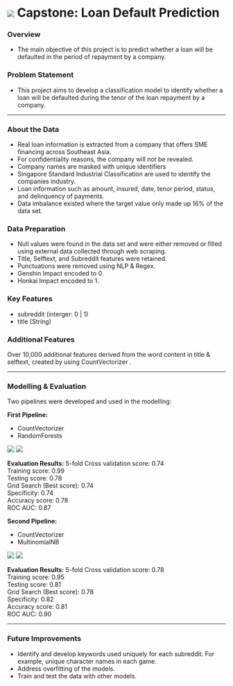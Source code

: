 # ![](https://ga-dash.s3.amazonaws.com/production/assets/logo-9f88ae6c9c3871690e33280fcf557f33.png) Capstone: Loan Default Prediction

### Overview

- The main objective of this project is to predict whether a loan will be defaulted in the period of repayment by a company. 

### Problem Statement

- This project aims to develop a classification model to identify whether a loan will be defaulted during the tenor of the loan repayment by a company. 
-----

### About the Data

- Real loan information is extracted from a company that offers SME financing across Southeast Asia. 
- For confidentiality reasons, the company will not be revealed. 
- Company names are masked with unique identifiers
- Singapore Standard Industrial Classification are used to identify the companies industry. 
- Loan information such as amount, insured, date, tenor period, status, and delinquency of payments.
- Data imbalance existed where the target value only made up 16% of the data set. 

<insert image>

### Data Preparation

- Null values were found in the data set and were either removed or filled using external data collected through web scraping.
- Title, Selftext, and Subreddit features were retained.
- Punctuations were removed using NLP & Regex.
- Genshin Impact encoded to 0.
- Honkai Impact encoded to 1.

### Key Features
 - subreddit (interger: 0 | 1)
 - title (String)

### Additional Features

Over 10,000 additional features derived from the word content in title & selftext, created by using CountVectorizer .

------

### Modelling & Evaluation
 
 Two pipelines were developed and used in the modelling:
 
 <b>First Pipeline:</b>
 - CountVectorizer
 - RandomForests
 
 ![](https://git.generalassemb.ly/tim-kozaki/dsif2_projects/blob/master/project_3/images/randomforests_results.png)
 ![](https://git.generalassemb.ly/tim-kozaki/dsif2_projects/blob/master/project_3/images/randomforests_matrix.png)
 
 <b>Evaluation Results:</b>
 5-fold Cross validation score: 0.74   
 Training score: 0.99    
 Testing score: 0.78    
 Grid Search (Best score): 0.74   
 Specificity: 0.74    
 Accuracy score: 0.78   
 ROC AUC: 0.87   
 
 <b>Second Pipeline:</b>
 - CountVectorizer
 - MultinomialNB
 
 ![](https://git.generalassemb.ly/tim-kozaki/dsif2_projects/blob/master/project_3/images/multinomialnb_results.png)
 ![](https://git.generalassemb.ly/tim-kozaki/dsif2_projects/blob/master/project_3/images/multinomialnb_matrix.png)
 
  <b>Evaluation Results:</b>
 5-fold Cross validation score: 0.78   
 Training score: 0.95    
 Testing score: 0.81    
 Grid Search (Best score): 0.78   
 Specificity: 0.82    
 Accuracy score: 0.81   
 ROC AUC: 0.90   


 -----
 
 ### Future Improvements
 
- Identify and develop keywords used uniquely for each subreddit. For example, unique character names in each game.
- Address overfitting of the models.
- Train and test the data with other models.
